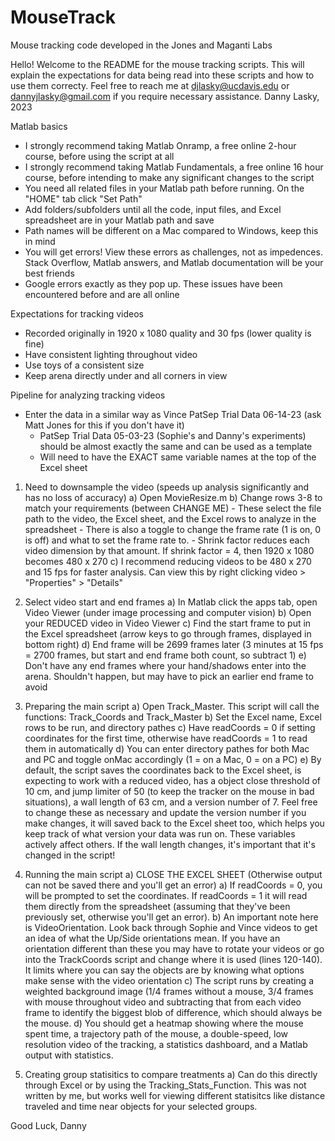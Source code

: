 # MouseTrack
Mouse tracking code developed in the Jones and Maganti Labs

Hello! Welcome to the README for the mouse tracking scripts. This will explain the expectations for data being read into these scripts
and how to use them correcty. Feel free to reach me at djlasky@ucdavis.edu or dannyjlasky@gmail.com if you require necessary assistance.
Danny Lasky, 2023

Matlab basics
- I strongly recommend taking Matlab Onramp, a free online 2-hour course, before using the script at all
- I strongly recommend taking Matlab Fundamentals, a free online 16 hour course, before intending to make any significant changes to the script
- You need all related files in your Matlab path before running. On the "HOME" tab click "Set Path"
- Add folders/subfolders until all the code, input files, and Excel spreadsheet are in your Matlab path and save
- Path names will be different on a Mac compared to Windows, keep this in mind
- You will get errors! View these errors as challenges, not as impedences. Stack Overflow, Matlab answers, and Matlab documentation will be your best friends
- Google errors exactly as they pop up. These issues have been encountered before and are all online


Expectations for tracking videos
- Recorded originally in 1920 x 1080 quality and 30 fps (lower quality is fine)
- Have consistent lighting throughout video
- Use toys of a consistent size
- Keep arena directly under and all corners in view

Pipeline for analyzing tracking videos
- Enter the data in a similar way as Vince PatSep Trial Data 06-14-23 (ask Matt Jones for this if you don't have it)
	- PatSep Trial Data 05-03-23 (Sophie's and Danny's experiments) should be almost exactly the same and can be used as a template
	- Will need to have the EXACT same variable names at the top of the Excel sheet

1. Need to downsample the video (speeds up analysis significantly and has no loss of accuracy)
	a) Open MovieResize.m
	b) Change rows 3-8 to match your requirements (between CHANGE ME)
		- These select the file path to the video, the Excel sheet, and the Excel rows to analyze in the spreadsheet
		- There is also a toggle to change the frame rate (1 is on, 0 is off) and what to set the frame rate to.
		- Shrink factor reduces each video dimension by that amount. If shrink factor = 4, then 1920 x 1080 becomes 480 x 270
	c) I recommend reducing videos to be 480 x 270 and 15 fps for faster analysis. Can view this by right clicking video > "Properties" > "Details"

2. Select video start and end frames
	a) In Matlab click the apps tab, open Video Viewer (under image processing and computer vision)
	b) Open your REDUCED video in Video Viewer
	c) Find the start frame to put in the Excel spreadsheet (arrow keys to go through frames, displayed in bottom right)
	d) End frame will be 2699 frames later (3 minutes at 15 fps = 2700 frames, but start and end frame both count, so subtract 1)
	e) Don't have any end frames where your hand/shadows enter into the arena. Shouldn't happen, but may have to pick an earlier end frame to avoid

3. Preparing the main script
	a) Open Track_Master. This script will call the functions: Track_Coords and Track_Master
	b) Set the Excel name, Excel rows to be run, and directory pathes
	c) Have readCoords = 0 if setting coordinates for the first time, otherwise have readCoords = 1 to read them in automatically
	d) You can enter directory pathes for both Mac and PC and toggle onMac accordingly (1 = on a Mac, 0 = on a PC)
	e) By default, the script saves the coordinates back to the Excel sheet, is expecting to work with a reduced video, has a object close
		threshold of 10 cm, and jump limiter of 50 (to keep the tracker on the mouse in bad situations), a wall length of 63 cm, and a
		version number of 7. Feel free to change these as necessary and update the version number if you make changes, it will saved back
		to the Excel sheet too, which helps you keep track of what version your data was run on. These variables actively affect others.
		If the wall length changes, it's important that it's changed in the script!

4. Running the main script
	a) CLOSE THE EXCEL SHEET (Otherwise output can not be saved there and you'll get an error)
	a) If readCoords = 0, you will be prompted to set the coordinates. If readCoords = 1 it will read them directly from the spreadsheet (assuming
		that they've been previously set, otherwise you'll get an error).
	b) An important note here is VideoOrientation. Look back through Sophie and Vince videos to get an idea of what the Up/Side orientations mean. If
		you have an orientation different than these you may have to rotate your videos or go into the TrackCoords script and change where it is
		used (lines 120-140). It limits where you can say the objects are by knowing what options make sense with the video orientation
	c) The script runs by creating a weighted background image (1/4 frames without a mouse, 3/4 frames with mouse throughout video and subtracting 
		that from each video frame to identify the biggest blob of difference, which should always be the mouse.
	d) You should get a heatmap showing where the mouse spent time, a trajectory path of the mouse, a double-speed, low resolution video of the tracking,
		a statistics dashboard, and a Matlab output with statistics.

5. Creating group statisitics to compare treatments
	a) Can do this directly through Excel or by using the Tracking_Stats_Function. This was not written by me, but works well for viewing different
		statisitcs like distance traveled and time near objects for your selected groups.

Good Luck,
Danny
